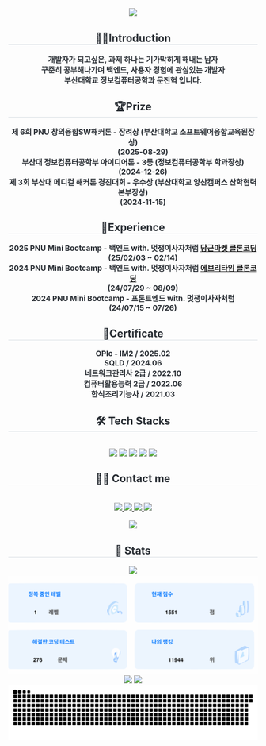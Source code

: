 <div align= "center">
    <img src="https://capsule-render.vercel.app/api?type=waving&color=gradient&height=240&text=🙌&animation=&fontColor=000000&fontSize=40" />
    </div>
    <div align= "center"> 
    <h2 style="border-bottom: 1px solid #d8dee4; color: #282d33;"> <div align=center> 🧑‍💻Introduction </div> </h2>  
    <div style="font-weight: 700; font-size: 15px; text-align: center; color: #282d33;"> <div align=center> 개발자가 되고싶은, 과제 하나는 기가막히게 해내는 남자  </li></div></li><div align=center> 꾸준히 공부해나가며 <strong>백엔드, 사용자 경험</strong>에 관심있는 개발자  </div>
    <div align=center></div> 부산대학교 정보컴퓨터공학과 <strong> 문진혁 </strong> 입니다. <div> </div> 
    </div>
        <div align= "center"> 
    <h2 style="border-bottom: 1px solid #d8dee4; color: #282d33;"> <div align=center> 🏆Prize </div> </h2>  
    <div style="font-weight: 700; font-size: 15px; text-align: center; color: #282d33;"> 
         <div align=center>
                    <dl>
                         <dt>제 6회 PNU 창의융합SW해커톤 - 장려상 (부산대학교 소프트웨어융합교육원장상)</dt> <dd>(2025-08-29)</dd>
                         <dt>부산대 정보컴퓨터공학부 아이디어톤 - 3등 (정보컴퓨터공학부 학과장상)</dt> <dd>(2024-12-26)</dd>
                         <dt>제 3회 부산대 메디컬 해커톤 경진대회 - 우수상 (부산대학교 양산캠퍼스 산학협력본부장상)</dt> <dd>(2024-11-15)</dd>
                    </dl>
                </div>
    </div>
        <div align="center">
            <h2 style="border-bottom: 1px solid #d8dee4; color: #282d33;"> <div align=center> 🚩Experience </div> </h2>
            <div style="font-weight: 700; font-size: 15px; text-align: center; color: #282d33;">
                <div align=center>
                    <dl>
                        <dt>2025 PNU Mini Bootcamp - 백엔드  with. 멋쟁이사자처럼 <a href="https://github.com/wlsgur11/2025_PNU_Bootcamp">당근마켓 클론코딩</a></dt> <dd>(25/02/03 ~ 02/14)</dd>
                        <dt>2024 PNU Mini Bootcamp - 백엔드  with. 멋쟁이사자처럼 <a href="https://github.com/PNU-2024-07-TEAM2">에브리타임 클론코딩</a></dt> <dd>(24/07/29 ~ 08/09)</dd>
                        <dt>2024 PNU Mini Bootcamp - 프론트엔드  with. 멋쟁이사자처럼</dt> <dd>(24/07/15 ~ 07/26)</dd>
                    </dl>
                </div>
            </div>
        </div>
            <div align= "center"> 
    <h2 style="border-bottom: 1px solid #d8dee4; color: #282d33;"> <div align=center> 🪪Certificate </div> </h2>  
    <div style="font-weight: 700; font-size: 15px; text-align: center; color: #282d33;"> 
         <div align=center>
                    <dl>
                         <dt> OPIc - IM2 / 2025.02</dt> <dd> </dd>
                         <dt> SQLD / 2024.06</dt> <dd>   </dd>
                        <dt> 네트워크관리사 2급 / 2022.10</dt>  <dd>  </dd>
                        <dt> 컴퓨터활용능력 2급  / 2022.06</dt> <dd>   </dd>
                        <dt> 한식조리기능사 / 2021.03</dt> <dd>  </dd>
                        <dt> </dt> <dd> </dd>
                        <dt> </dt> <dd> </dd>
                    </dl>
                </div>
    </div>
    <div align= "center">
    <h2 style="border-bottom: 1px solid #d8dee4; color: #282d33;"> 🛠️ Tech Stacks </h2> <br> 
    <div style="margin: 0 auto; text-align: center;" align= "center"> 
        <img src="https://img.shields.io/badge/fastapi-009688?style=for-the-badge&logo=fastapi&logoColor=white">
        <img src="https://img.shields.io/badge/Python-3776AB?style=for-the-badge&logo=Python&logoColor=white">
          <img src="https://img.shields.io/badge/Node.js-339933?style=for-the-badge&logo=Node.js&logoColor=white">
          <img src="https://img.shields.io/badge/Spring Boot-6DB33F?style=for-the-badge&logo=Spring Boot&logoColor=white">
        <img src="https://img.shields.io/badge/React-61DAFB?style=for-the-badge&logo=React&logoColor=white">
<!--           <img src="https://img.shields.io/badge/tailwindcss-06B6D4?style=for-the-badge&logo=tailwindcss&logoColor=white"> -->
          </div>
    </div>
    <div align= "center">
    <h2 style="border-bottom: 1px solid #d8dee4; color: #282d33;"> 🧑‍💻 Contact me </h2> <br> 
    <div align= "center"> 
        <a href=https://wlsgur11.tistory.com/> <img src="https://img.shields.io/badge/Tistory-000000?style=for-the-badge&logo=Tistory&logoColor=white&link=https://wlsgur11.tistory.com/"> </a>
        <a href=https://velog.io/@wlsgur11/posts/> <img src="https://img.shields.io/badge/Velog-20C997?style=for-the-badge&logo=Velog&logoColor=white&link=https://velog.io/@wlsgur11/posts/"> </a>
         <a href=https://www.instagram.com/wlsgur_11/> <img src="https://img.shields.io/badge/Instagram-E4405F?style=for-the-badge&logo=Instagram&logoColor=white&link=https://www.instagram.com/wlsgur_11/"> </a>
         <a href=mailto:jk2742000@gmail.com> <img src="https://img.shields.io/badge/Gmail-EA4335?style=for-the-badge&logo=Gmail&logoColor=white&link=mailto:jk2742000@gmail.com"> </a>
          </div>  <br> 
    <div align= "center"> <a href="https://hits.seeyoufarm.com"> <img src="https://hits.seeyoufarm.com/api/count/incr/badge.svg?url=https%3A%2F%2Fgithub.com%2Fwlsgur11%2F&count_bg=%23000000&title_bg=%23000000&icon=github.svg&icon_color=%23FFFFFF&title=GitHub&edge_flat=false"/></a>
       </div> 
    </div>
    <div align= "center"> 
    <h2 style="border-bottom: 1px solid #d8dee4; color: #282d33;"> 🏅 Stats </h2> <div align= "center"> 
     <img src="http://mazassumnida.wtf/api/v2/generate_badge?boj=octopus121"/>  <br>
     <img src="https://raw.githubusercontent.com/wlsgur11/Programmers_Badge_Generator/main/result/result.svg"/> <br>
     <img src="https://github-readme-stats.vercel.app/api?username=wlsgur11&bg_color=180,00000000,&title_color=000000&text_color=000000"
         /> <img src="https://github-readme-stats.vercel.app/api/top-langs/?username=wlsgur11&layout=compact&bg_color=180,00000000,&title_color=000000&text_color=000000"
           />
    </div> 
    </div>
<img src="https://github.com/wlsgur11/wlsgur11/blob/output/github-contribution-grid-snake.svg"/>

